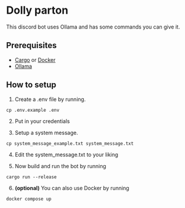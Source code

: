 # Dolly parton

This discord bot uses Ollama and has some commands you can give it.

## Prerequisites
- [Cargo](https://rustup.rs/) or [Docker](https://www.docker.com/)
- [Ollama](https://ollama.com/)


## How to setup

1. Create a .env file by running.

```
cp .env.example .env
```
2. Put in your credentials

3. Setup a system message.
```
cp system_message_example.txt system_message.txt
```
4. Edit the system_message.txt to your liking

5. Now build and run the bot by running
```
cargo run --release
```
6. **(optional)** You can also use Docker by running

```
docker compose up
```